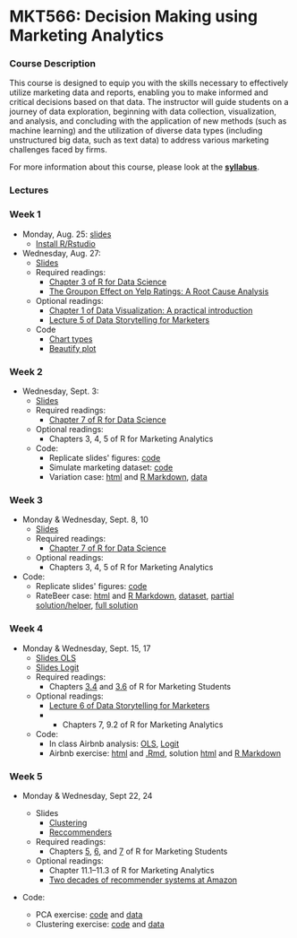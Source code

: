 # MKT566: Decision Making using Marketing Analytics

### Course Description
This course is designed to equip you with the skills necessary to effectively utilize marketing data and reports, enabling you to make informed and critical decisions based on that data. The instructor will guide students on a journey of data exploration, beginning with data collection, visualization, and analysis, and concluding with the application of new methods (such as machine learning) and the utilization of diverse data types (including unstructured big data, such as text data) to address various marketing challenges faced by firms.

For more information about this course, please look at the **[syllabus](https://raw.githack.com/dadepro/mkt566/main/syllabus/mkt566-syllabus-proserpio.pdf)**.

### Lectures

### Week 1
- Monday, Aug. 25: [slides](https://raw.githack.com/dadepro/mkt566/main/w1/w1-1-intro.pdf)
    - [Install R/Rstudio](https://bookdown.org/content/6ef13ea6-4e86-4566-b665-ebcd19d45029/#download-and-install-r-and-rstudio) 
- Wednesday, Aug. 27:
  - [Slides](https://raw.githack.com/dadepro/mkt566/main/w1/w1-2-data-viz.pdf)
  - Required readings:
    - [Chapter 3 of R for Data Science](https://r4ds.had.co.nz/data-visualisation.html)
    - [The Groupon Effect on Yelp Ratings: A Root Cause Analysis](https://papers.ssrn.com/sol3/papers.cfm?abstract_id=2560825)
  - Optional readings:
    - [Chapter 1 of  Data Visualization: A practical introduction](https://socviz.co/lookatdata.html)
    - [Lecture 5 of Data Storytelling for Marketers](https://raw.githack.com/dadepro/mkt-615/main/lectures/07-dataviz/07-dataviz.html#1)
  - Code
    - [Chart types](https://github.com/dadepro/mkt566/blob/main/w1/w1-2-chart-types-class.R)
    - [Beautify plot](https://github.com/dadepro/mkt566/blob/main/w1/w1-2-data-viz-beautify.R)

### Week 2
- Wednesday, Sept. 3:
    - [Slides](https://raw.githack.com/dadepro/mkt566/main/w2/w2-1-exploratory-data-analysis.pdf)
    - Required readings:
      - [Chapter 7 of R for Data Science](https://r4ds.had.co.nz/exploratory-data-analysis.html)
    - Optional readings:
      - Chapters 3, 4, 5 of R for Marketing Analytics
    - Code:
      - Replicate slides' figures: [code](https://github.com/dadepro/mkt566/blob/main/w2/w2-1-eda-marketing-economics-dataset.R)
      - Simulate marketing dataset: [code](w2-1-simulate-marketing-dataset.R)
      - Variation case: [html](https://raw.githack.com/dadepro/mkt566/main/w2/w2-1-variation-case.html) and [R Markdown](https://github.com/dadepro/mkt566/blob/main/w2/w2-1-variation-case.Rmd), [data](https://github.com/dadepro/mkt566/blob/main/w2/data/marketing_eda.csv)
  
### Week 3
- Monday & Wednesday, Sept. 8, 10
  - [Slides](https://raw.githack.com/dadepro/mkt566/main/w3/w3-1-exploratory-data-analysis.pdf)
  - Required readings:
    - [Chapter 7 of R for Data Science](https://r4ds.had.co.nz/exploratory-data-analysis.html)
  - Optional readings:
    - Chapters 3, 4, 5 of R for Marketing Analytics
- Code:
  - Replicate slides' figures: [code](https://github.com/dadepro/mkt566/blob/main/w3/w3-1-eda-marketing-dataset.R)
  - RateBeer case: [html](https://raw.githack.com/dadepro/mkt566/main/w3/beer-case/w3-eda-case.html) and [R Markdown](https://github.com/dadepro/mkt566/blob/main/w3/beer-case/w3-eda-case.Rmd), [dataset](https://github.com/dadepro/mkt566/blob/main/w3/beer-case/w3-ratebeer-sampled.csv.gz), [partial solution/helper](https://raw.githack.com/dadepro/mkt566/main/w3/beer-case/w3-eda-case-helper.html), [full solution](https://raw.githack.com/dadepro/mkt566/main/w3/beer-case/w3-eda-case-solution.html)

### Week 4
- Monday & Wednesday, Sept. 15, 17
    - [Slides OLS](https://raw.githack.com/dadepro/mkt566/main/w4/w4-1-ols.pdf)
    - [Slides Logit](https://raw.githack.com/dadepro/mkt566/main/w4/w4-2-logit.pdf)
    - Required readings:
      - Chapters [3.4](https://bookdown.org/content/6ef13ea6-4e86-4566-b665-ebcd19d45029/secondarydata.html#linear-regression) and [3.6](https://bookdown.org/content/6ef13ea6-4e86-4566-b665-ebcd19d45029/secondarydata.html#logistic) of R for Marketing Students
    - Optional readings:
      - [Lecture 6 of Data Storytelling for Marketers](https://raw.githack.com/dadepro/mkt-615/main/lectures/08-regression/08-regressions.html#1)
      - - Chapters 7, 9.2 of R for Marketing Analytics
    - Code:
      - In class Airbnb analysis: [OLS](https://github.com/dadepro/mkt566/blob/main/w4/w4-1-regression-example-for-class.R), [Logit](https://github.com/dadepro/mkt566/blob/main/w4/w4-2-logit-class.R)
      - Airbnb exercise: [html](https://raw.githack.com/dadepro/mkt566/main/w4/airbnb-case/w4-airbnb-case.html) and [.Rmd](https://github.com/dadepro/mkt566/blob/main/w4/airbnb-case/w4-airbnb-case.Rmd), solution [html](https://raw.githack.com/dadepro/mkt566/main/w4/airbnb-case/w4-airbnb-case-solutions.html) and [R Markdown](https://github.com/dadepro/mkt566/blob/main/w4/airbnb-case/w4-airbnb-case-solutions.Rmd)

### Week 5
- Monday & Wednesday, Sept 22, 24
  - Slides
    - [Clustering](https://raw.githack.com/dadepro/mkt566/main/w5/w5-1-clustering.pdf)
    - [Reccommenders](https://raw.githack.com/dadepro/mkt566/main/w5/w5-2-recommendations.pdf)
  - Required readings:
    - Chapters [5](https://bookdown.org/content/6ef13ea6-4e86-4566-b665-ebcd19d45029/pca_office.html), [6](https://bookdown.org/content/6ef13ea6-4e86-4566-b665-ebcd19d45029/pca_toothpase.html), and [7](https://bookdown.org/content/6ef13ea6-4e86-4566-b665-ebcd19d45029/cluster.html) of R for Marketing Students
  - Optional readings:
    - Chapter 11.1–11.3 of R for Marketing Analytics
    - [Two decades of recommender systems at Amazon](https://assets.amazon.science/76/9e/7eac89c14a838746e91dde0a5e9f/two-decades-of-recommender-systems-at-amazon.pdf)

- Code:
    - PCA exercise: [code](https://github.com/dadepro/mkt566/blob/main/w5/w5-1-pca.R) and [data](https://github.com/dadepro/mkt566/blob/main/w5/data/perceptual_map_office.csv)
    - Clustering exercise: [code](https://github.com/dadepro/mkt566/blob/main/w5/w5-1-clustering.R) and [data](https://github.com/dadepro/mkt566/blob/main/w5/data/segmentation_office.xlsx)
      
